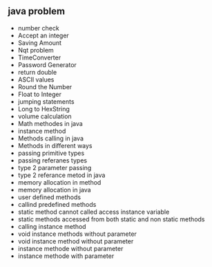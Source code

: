 ## java problem

* number check
* Accept an integer
* Saving Amount 
* Nqt problem 
* TimeConverter
* Password Generator
* return double 
* ASCII values 
* Round the Number 
* Float to Integer 
* jumping statements
* Long to HexString
* volume calculation
* Math methodes in java
* instance method
* Methods calling in java
* Methods in different ways
* passing primitive types
* passing referanes types
* type 2 parameter passing
* type 2 referance metod in java
* memory allocation in method
* memory allocation in java
* user defined methods
* callind predefined methods
* static method cannot called access instance variable
* static methods accessed from both static and non static methods
* calling instance method
* void instance methods without parameter
* void instance method without parameter
* instance methode without parameter
* instance methode with parameter



